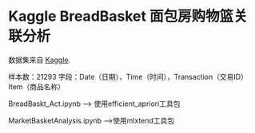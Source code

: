 # Kaggle BreadBasket 面包房购物篮关联分析
数据集来自 [Kaggle](https://www.kaggle.com/laalarcon/breadbasket-selling-patterns).

样本数：21293
字段：Date（日期），Time（时间），Transaction（交易ID）Item（商品名称）


BreadBaskt_Act.ipynb --> 使用efficient_apriori工具包

MarketBasketAnalysis.ipynb -->使用mlxtend工具包
